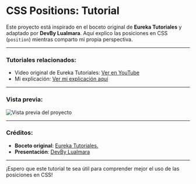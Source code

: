 # CSS Positions: Tutorial

Este proyecto está inspirado en el boceto original de **Eureka Tutoriales** y adaptado por **DevBy Lualmara**. Aquí explico las posiciones en CSS (`position`) mientras comparto mi propia perspectiva.

---

### Tutoriales relacionados:

- Video original de Eureka Tutoriales: [Ver en YouTube](https://youtu.be/_e0ddNlc0Y8?si=togWBLqGqhD5VMo7)
- Mi explicación: [Ver mi explicación aquí](https://youtu.be/MHFDLgmYAj4?si=O1lAy0Kg05W-kOSP)

---

### Vista previa:
![Vista previa del proyecto](Imágenes/Portada_2.jpg)

---

### Créditos:
- **Boceto original**: [Eureka Tutoriales.](https://www.youtube.com/@EurekaTutoriales)
- **Presentación**: [DevBy Lualmara](https://github.com/Lualmara-5)

---

¡Espero que este tutorial te sea útil para comprender mejor el uso de las posiciones en CSS!
